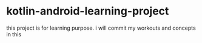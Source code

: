 # kotlin-android-learning-project
this project is for learning purpose. i will commit my workouts and concepts in this
